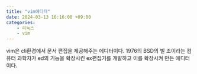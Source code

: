 ```yaml
---
title: "vim에디터"
date: 2024-03-13 16:16:00 +09:00
categories: 
    - 리눅스
    - vim
---
```


vim은 cli환경에서 문서 편집을 제공해주는 에디터이다. 
1976의 BSD의 빌 조이라는 컴퓨터 과학자가 ed의 기능을 확장시킨 ex편집기를 개발하고 이를 확장시켜 만든 에디터이다.














